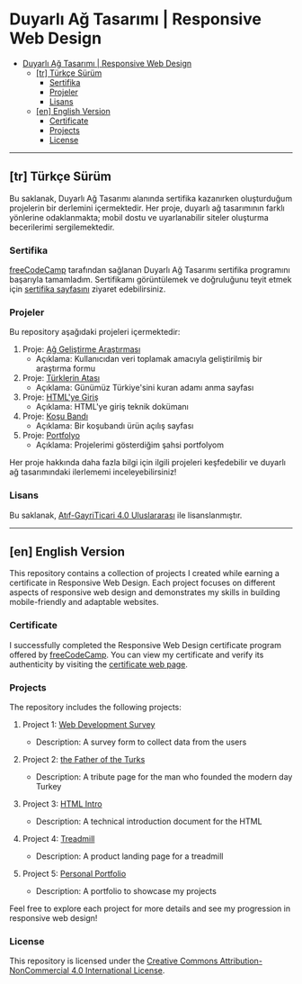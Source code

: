 
# Duyarlı Ağ Tasarımı | Responsive Web Design

- [Duyarlı Ağ Tasarımı | Responsive Web Design](#duyarlı-ağ-tasarımı--responsive-web-design)
  - [\[tr\] Türkçe Sürüm](#tr-türkçe-sürüm)
    - [Sertifika](#sertifika)
    - [Projeler](#projeler)
    - [Lisans](#lisans)
  - [\[en\] English Version](#en-english-version)
    - [Certificate](#certificate)
    - [Projects](#projects)
    - [License](#license)
---
## \[tr\] Türkçe Sürüm
Bu saklanak, Duyarlı Ağ Tasarımı alanında sertifika kazanırken oluşturduğum projelerin bir derlemini içermektedir. Her proje, duyarlı ağ tasarımının farklı yönlerine odaklanmakta; mobil dostu ve uyarlanabilir siteler oluşturma becerilerimi sergilemektedir.

### Sertifika

[freeCodeCamp](https://www.freecodecamp.org/) tarafından sağlanan Duyarlı Ağ Tasarımı sertifika programını  başarıyla tamamladım. Sertifikamı görüntülemek ve doğruluğunu teyit etmek için [sertifika sayfasını](https://www.freecodecamp.org/certification/avriya/responsive-web-design) ziyaret edebilirsiniz.

### Projeler

Bu repository aşağıdaki projeleri içermektedir:

1. Proje: [Ağ Geliştirme Araştırması](1-survey-form/)
   - Açıklama: Kullanıcıdan veri toplamak amacıyla geliştirilmiş bir araştırma formu
2. Proje: [Türklerin Atası](2-tribute-page/)
   - Açıklama: Günümüz Türkiye'sini kuran adamı anma sayfası
3. Proje: [HTML'ye Giriş](3-technical-documentation)
   - Açıklama: HTML'ye giriş teknik dokümanı
4. Proje: [Koşu Bandı](4-product-landing)
   - Açıklama: Bir koşubandı ürün açılış sayfası
5. Proje: [Portfolyo](5-personal-portfolio)
   - Açıklama: Projelerimi gösterdiğim şahsi portfolyom

Her proje hakkında daha fazla bilgi için ilgili projeleri keşfedebilir ve duyarlı ağ tasarımındaki ilerlememi inceleyebilirsiniz!

### Lisans

Bu saklanak, [Atıf-GayriTicari 4.0 Uluslararası](LICENSE) ile lisanslanmıştır.

---
## \[en\] English Version

This repository contains a collection of projects I created while earning a certificate in Responsive Web Design. Each project focuses on different aspects of responsive web design and demonstrates my skills in building mobile-friendly and adaptable websites.

### Certificate

I successfully completed the Responsive Web Design certificate program offered by [freeCodeCamp](https://www.freecodecamp.org/). You can view my certificate and verify its authenticity by visiting the [certificate web page](https://www.freecodecamp.org/certification/avriya/responsive-web-design).

### Projects

The repository includes the following projects:

1. Project 1: [Web Development Survey](1-survey-form)
   - Description: A survey form to collect data from the users

2. Project 2: [the Father of the Turks](2-tribute-page)
   - Description: A tribute page for the man who founded the modern day Turkey

3. Project 3: [HTML Intro](3-technical-documentation)
   - Description: A technical introduction document for the HTML

4. Project 4: [Treadmill](4-product-landing/)
   - Description: A product landing page for a treadmill

5. Project 5: [Personal Portfolio](3-technical-documentation)
   - Description: A portfolio to showcase my projects


Feel free to explore each project for more details and see my progression in responsive web design!

### License

This repository is licensed under the [Creative Commons Attribution-NonCommercial 4.0 International License](LICENSE).
